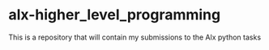 # alx-higher_level_programming
This is a repository that will contain my submissions to the Alx python tasks
